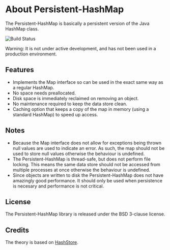 # About Persistent-HashMap
The Persistent-HashMap is basically a persistent version of the Java HashMap class.

![Build Status](https://api.travis-ci.org/reines/persistenthashmap.png)

Warning: It is not under active development, and has not been used in a production environment.

## Features
 * Implements the Map interface so can be used in the exact same way as a regular HashMap.
 * No space needs preallocated.
 * Disk space is immediately reclaimed on removing an object.
 * No maintenance required to keep the data store clean.
 * Caching option that keeps a copy of the map in memory (using a standard HashMap) to speed up access. 

## Notes
 * Because the Map interface does not allow for exceptions being thrown null values are used to indicate an error. As such, the map should not be used to store null values otherwise the behaviour is undefined.
 * The Persistent-HashMap is thread-safe, but does not perform file locking. This means the same data store should not be accessed from multiple processes at once otherwise the behaviour is undefined.
 * Since objects are written to disk the Persistent-HashMap does not have amazingly good performance. It should only be used when persistence is necesary and performance is not critical.

## License
The Persistent-HashMap library is released under the BSD 3-clause license.

## Credits
The theory is based on [HashStore](http://www.cellspark.com/hashstore.html).
